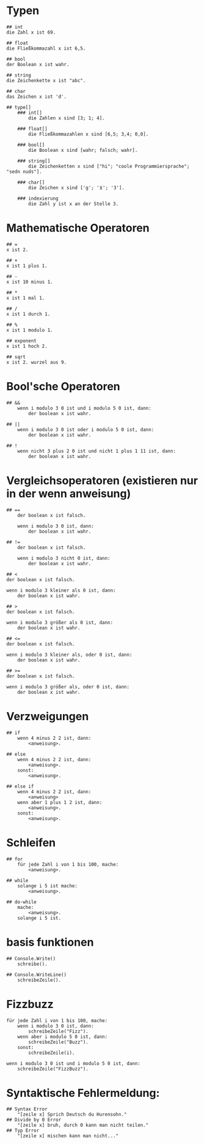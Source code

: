 # Typen
    ## int
    die Zahl x ist 69.

    ## float
    die Fließkommazahl x ist 6,5.

    ## bool
    der Boolean x ist wahr.

    ## string
    die Zeichenkette x ist "abc".

    ## char
    das Zeichen x ist 'd'.

    ## type[]
        ### int[]
            die Zahlen x sind [3; 1; 4].

        ### float[]
            die Fließkommazahlen x sind [6,5; 3,4; 0,0].

        ### bool[]
            die Boolean x sind [wahr; falsch; wahr].

        ### string[]
            die Zeichenketten x sind ["hi"; "coole Programmiersprache"; "sedn nuds"].
        
        ### char[]
            die Zeichen x sind ['g'; '⊻'; '3'].

        ### indexierung
            die Zahl y ist x an der Stelle 3.

# Mathematische Operatoren
    ## =
    x ist 2.

    ## +
    x ist 1 plus 1.

    ## -
    x ist 10 minus 1.

    ## *
    x ist 1 mal 1.

    ## /
    x ist 1 durch 1.

    ## %
    x ist 1 modulo 1.

    ## exponent
    x ist 1 hoch 2.

    ## sqrt
    x ist 2. wurzel aus 9.

# Bool'sche Operatoren
    ## &&
        wenn i modulo 3 0 ist und i modulo 5 0 ist, dann:
            der boolean x ist wahr.

    ## ||
        wenn i modulo 3 0 ist oder i modulo 5 0 ist, dann:
            der boolean x ist wahr.

    ## !
        wenn nicht 3 plus 2 0 ist und nicht 1 plus 1 11 ist, dann:
            der boolean x ist wahr.

# Vergleichsoperatoren (existieren nur in der wenn anweisung)
    ## ==
        der boolean x ist falsch.

        wenn i modulo 3 0 ist, dann:
            der boolean x ist wahr.

    ## !=
        der boolean x ist falsch.

        wenn i modulo 3 nicht 0 ist, dann:
            der boolean x ist wahr.

    ## <
    der boolean x ist falsch.

    wenn i modulo 3 kleiner als 0 ist, dann:
        der boolean x ist wahr.

    ## >
    der boolean x ist falsch.

    wenn i modulo 3 größer als 0 ist, dann:
        der boolean x ist wahr.

    ## <=
    der boolean x ist falsch.

    wenn i modulo 3 kleiner als, oder 0 ist, dann:
        der boolean x ist wahr.

    ## >=
    der boolean x ist falsch.

    wenn i modulo 3 größer als, oder 0 ist, dann:
        der boolean x ist wahr.

# Verzweigungen
    ## if
        wenn 4 minus 2 2 ist, dann:
            <anweisung>.
    
    ## else
        wenn 4 minus 2 2 ist, dann:
            <anweisung>.
        sonst:
            <anweisung>.

    ## else if
        wenn 4 minus 2 2 ist, dann:
            <anweisung>
        wenn aber 1 plus 1 2 ist, dann:
            <anweisung>.
        sonst:
            <anweisung>.

# Schleifen
    ## for
        für jede Zahl i von 1 bis 100, mache:
            <anweisung>.

    ## while
        solange i 5 ist mache:
            <anweisung>.

    ## do-while
        mache:
            <anweisung>.
        solange i 5 ist.

# basis funktionen
    ## Console.Write()
        schreibe().

    ## Console.WriteLine()
        schreibeZeile().

# Fizzbuzz
    für jede Zahl i von 1 bis 100, mache:
        wenn i modulo 3 0 ist, dann:
            schreibeZeile("Fizz").
        wenn aber i modulo 5 0 ist, dann:
            schreibeZeile("Buzz").
        sonst:
            schreibeZeile(i).

    wenn i modulo 3 0 ist und i modulo 5 0 ist, dann:
        schreibeZeile("FizzBuzz").

# Syntaktische Fehlermeldung:
    ## Syntax Error
        "[zeile x] Sprich Deutsch du Hurensohn."
    ## Divide by 0 Error
        "[zeile x] bruh, durch 0 kann man nicht teilen."
    ## Typ Error
        "[zeile x] mischen kann man nicht..."
